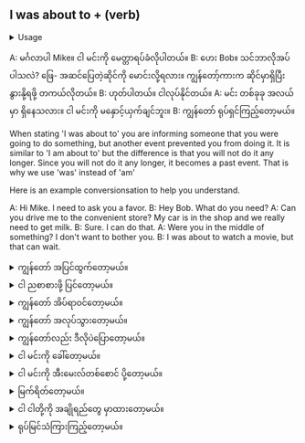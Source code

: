 ## I was about to + (verb)

<details>
<summary>Usage</summary>
'ငါလုပ်တော့မယ်' ဟုပြောသောအခါ သင်သည် တစ်စုံတစ်ဦးကို တစ်ခုခုလုပ်တော့မည်ဟု အကြောင်းကြားထားသော်လည်း အခြားဖြစ်ရပ်တစ်ခုက သင့်ကို တားဆီးထားခြင်းဖြစ်သည်။ ၎င်းသည် 'ငါလုပ်တော့မည်' နှင့် ဆင်တူသော်လည်း ခြားနားချက်မှာ သင် ၎င်းကို နောက်ထပ် မလုပ်တော့ခြင်း ဖြစ်သည်။ မင်းအဲဒါကို မလုပ်တော့ဘူးဆိုတော့ အတိတ်က အဖြစ်အပျက်တစ်ခု ဖြစ်သွားတယ်။ ဒါကြောင့် 'am' အစား ' was ' ကိုသုံးပါတယ်။
In this case, he cannot say, "I am about to watch a movie" because he will not be watching it because he has to drive his friend. You use "I was about to" when you will not be doing something immediately because of some other event.
</details>

A: မင်္ဂလာပါ Mike။ ငါ မင်းကို မေတ္တာရပ်ခံလိုပါတယ်။
B: ဟေး Bob။ သင်ဘာလိုအပ်ပါသလဲ?
ဖြေ- အဆင်ပြေတဲ့ဆိုင်ကို မောင်းလို့ရလား။ ကျွန်တော့်ကားက ဆိုင်မှာရှိပြီး နွားနို့ရဖို့ တကယ်လိုတယ်။
B: ဟုတ်ပါတယ်။ ငါလုပ်နိုင်တယ်။
A: မင်း တစ်ခုခု အလယ်မှာ ရှိနေသလား။ ငါ မင်းကို မနှောင့်ယှက်ချင်ဘူး။
B: ကျွန်တော် ရုပ်ရှင်ကြည့်တော့မယ်။

When stating 'I was about to' you are informing someone that you were going to do something, but another event prevented you from doing it. It is similar to 'I am about to' but the difference is that you will not do it any longer. Since you will not do it any longer, it becomes a past event. That is why we use 'was' instead of 'am'

Here is an example conversionsation to help you understand.

A: Hi Mike. I need to ask you a favor.
B: Hey Bob. What do you need?
A: Can you drive me to the convenient store? My car is in the shop and we really need to get milk.
B: Sure. I can do that.
A: Were you in the middle of something? I don't want to bother you.
B: I was about to watch a movie, but that can wait.

<details>
<summary>ကျွန်တော် အပြင်ထွက်တော့မယ်။</summary>
"I was about to go out."
</details>
<details>
<summary>ငါ ညစာစားဖို့ ပြင်တော့မယ်။</summary>

"I was about to go to dinner."
</details>
<details>
<summary>ကျွန်တော် အိပ်ရာဝင်တော့မယ်။</summary>

"I was about to go to bed."
</details>
<details>
<summary>ကျွန်တော် အလုပ်သွားတော့မယ်။</summary>

"I was about to go to work."
</details>
<details>
<summary>ကျွန်တော်လည်း ဒီလိုပဲပြောတော့မယ်။</summary>

"I was about to say the same thing."
</details>
<details>
<summary>ငါ မင်းကို ခေါ်တော့မယ်။</summary>

"I was about to call you."
</details>
<details>
<summary>ငါ မင်းကို အီးမေးလ်တစ်စောင် ပို့တော့မယ်။</summary>

"I was about to send you an email."
</details>
<details>
<summary>မြက်ရိတ်တော့မယ်။</summary>

"I was about to mow my grass."
</details>
<details>
<summary>ငါ ငါတို့ကို အချိုရည်တွေ မှာထားတော့မယ်။</summary>

"I was about to order us some drinks."
</details>
<details>
<summary>ရုပ်မြင်သံကြားကြည့်တော့မယ်။</summary>

"I was about to watch television."
</details>